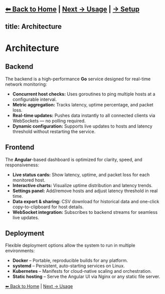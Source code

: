 [⬅ Back to Home](./) | [Next → Usage](usage.md) | [→ Setup](setup.md)
---
title: Architecture
---

# Architecture

## Backend

The backend is a high-performance **Go** service designed for real-time network monitoring:

- **Concurrent host checks:** Uses goroutines to ping multiple hosts at a configurable interval.  
- **Metric aggregation:** Tracks latency, uptime percentage, and packet loss.  
- **Real-time updates:** Pushes data instantly to all connected clients via WebSockets — no polling required.  
- **Dynamic configuration:** Supports live updates to hosts and latency threshold without restarting the service.  

## Frontend

The **Angular**-based dashboard is optimized for clarity, speed, and responsiveness:

- **Live status cards:** Show latency, uptime, and packet loss for each monitored host.  
- **Interactive charts:** Visualize uptime distribution and latency trends.  
- **Settings panel:** Add/remove hosts and adjust latency threshold in real time.  
- **Data export & sharing:** CSV download for historical data and one-click copy-to-clipboard for host details.  
- **WebSocket integration:** Subscribes to backend streams for seamless live updates.  

## Deployment

Flexible deployment options allow the system to run in multiple environments:

- **Docker** – Portable, reproducible builds for any platform.  
- **systemd** – Persistent, auto-starting services on Linux.  
- **Kubernetes** – Manifests for cloud-native scaling and orchestration.  
- **Static hosting** – Serve the Angular UI via Nginx or any static file server.  

[⬅ Back to Home](./) | [Next → Usage](usage.md)
